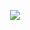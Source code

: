 <p align="center">
<img src="https://capsule-render.vercel.app/api?type=waving&color=timeGradient&height=300&&section=header&text={Marythore}&fontSize=90&fontAlign=50&fontAlignY=30&desc=Hello&descAlign=50&descSize=30&descAlignY=60&animation=twinkling" />
</p>
